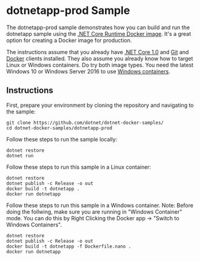dotnetapp-prod Sample
=====================

The dotnetapp-prod sample demonstrates how you can build and run the dotnetapp sample using the [.NET Core Runtime Docker image](https://hub.docker.com/r/microsoft/dotnet/). It's a great option for creating a Docker image for production.

The instructions assume that you already have [.NET Core 1.0](https://www.microsoft.com/net/download/core#/sdk) and [Git](https://git-scm.com/downloads) and [Docker](https://www.docker.com/products/docker) clients installed. They also assume you already know how to target Linux or Windows containers. Do try both image types. You need the latest Windows 10 or Windows Server 2016 to use [Windows containers](http://aka.ms/windowscontainers).

Instructions
------------

First, prepare your environment by cloning the repository and navigating to the sample:

```console
git clone https://github.com/dotnet/dotnet-docker-samples/
cd dotnet-docker-samples/dotnetapp-prod
```

Follow these steps to run the sample locally:

```console
dotnet restore
dotnet run
```

Follow these steps to run this sample in a Linux container:

```console
dotnet restore
dotnet publish -c Release -o out
docker build -t dotnetapp .
docker run dotnetapp
```

Follow these steps to run this sample in a  Windows container. 
Note: Before doing the follwing, make sure you are running in "Windows Container" mode. You can do this by Right Clicking the Docker app -> "Switch to Windows Containers".

```console
dotnet restore
dotnet publish -c Release -o out
docker build -t dotnetapp -f Dockerfile.nano .
docker run dotnetapp
```
